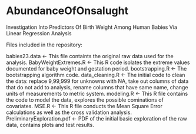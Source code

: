# AbundanceOfOnsalught

Investigation Into Predictors Of
Birth Weight Among Human Babies
Via Linear Regression Analysis

Files included in the repository:

babies23.data <- This file containts the original raw data used for the analysis.
BabyWeightExtremes.R <- This R code isolates the extreme values documented for baby weight and gestation period.
bootstrapping.R <- The bootstrapping algorithm code.
data_cleaning.R <- The initial code to clean the data: replace 9,99,999 for unknowns with NA, take out columns of data that do not add to analysis, rename columns that have same name, change units of measurements to metric system.
modeling.R <- This R file contains the code to model the data, explores the possible cominations of covariates. 
MSE.R <- This R file conducts the Mean Square Error calculations as well as the cross validation analysis.
PreliminaryExploration.pdf <- PDF of the initial basic exploration of the raw data, contains plots and test results.
